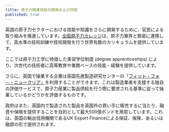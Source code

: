 ```yaml
---
title: 原子力関連技能の開発および評価
published: true
---
```


英国の原子力セクターにおける技能や知識をさらに開発するために、官民による取り組みを推進しています。[全国原子力カレッジ](https://www.nsan.co.uk/news/national-nuclear-college)は、原子力業界と緊密に連携して、高水準の技術訓練や技術開発を行う世界有数のカリキュラムを提供しています。

ここでは原子力工学に特価した実習学位制度 (degree apprenticeships)
により、次世代の技術者に高等教育や業務ベースの技能・経験を提供しています。

さらに、英国で操業する企業は英国先進製造研究センターの「[フィット・フォ－・ニュークリア」](http://namrc.co.uk/services/f4n/)を利用することができます。これは製造業者を支援する独自の評価サービスで、原子力産業に製品供給を行う際に要求される基準に従って操業しているかどうかを評価するものです。

政府はまた、英国内で製造された製品を英国外の買い手に販売するに当たり、融資や保険を提供することを目的として最大500億ポンドを用意しています。これは、英国の輸出信用機関であるUK Export Financeによる保証、保険、あるいは融資の形で提供されます。
